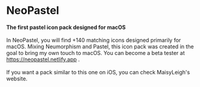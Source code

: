 # NeoPastel

<b>The first pastel icon pack designed for macOS</b>
<br>
<br>
In NeoPastel, you will find +140 matching icons designed primarily for macOS. Mixing Neumorphism and Pastel, this icon pack was created in the goal to bring my own touch to macOS. You can become a beta tester at https://neopastel.netlify.app .
<br>
<br>
If you want a pack similar to this one on iOS, you can check MaisyLeigh's website.
